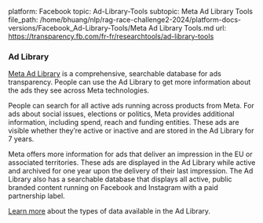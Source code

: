 platform: Facebook
topic: Ad-Library-Tools
subtopic: Meta Ad Library Tools
file_path: /home/bhuang/nlp/rag-race-challenge2-2024/platform-docs-versions/Facebook_Ad-Library-Tools/Meta Ad Library Tools.md
url: https://transparency.fb.com/fr-fr/researchtools/ad-library-tools

### Ad Library

[Meta Ad Library](https://www.facebook.com/adlibrary) is a comprehensive, searchable database for ads transparency. People can use the Ad Library to get more information about the ads they see across Meta technologies.

People can search for all active ads running across products from Meta. For ads about social issues, elections or politics, Meta provides additional information, including spend, reach and funding entities. These ads are visible whether they’re active or inactive and are stored in the Ad Library for 7 years.

Meta offers more information for ads that deliver an impression in the EU or associated territories. These ads are displayed in the Ad Library while active and archived for one year upon the delivery of their last impression. The Ad Library also has a searchable database that displays all active, public branded content running on Facebook and Instagram with a paid partnership label.

[Learn more](https://www.facebook.com/business/help/2405092116183307?id=288762101909005.) about the types of data available in the Ad Library.